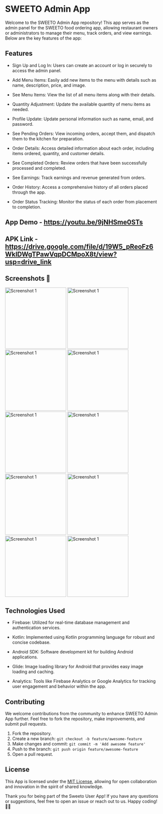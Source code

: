 
# SWEETO Admin App

Welcome to the SWEETO Admin App repository! This app serves as the admin panel for the SWEETO food ordering app, allowing restaurant owners or administrators to manage their menu, track orders, and view earnings. Below are the key features of the app:


## Features

- Sign Up and Log In: Users can create an account or log in securely to access the admin panel.

- Add Menu Items: Easily add new items to the menu with details such as name, description, price, and image.

- See Menu Items: View the list of all menu items along with their details.

- Quantity Adjustment: Update the available quantity of menu items as needed.

- Profile Update: Update personal information such as name, email, and password.

- See Pending Orders: View incoming orders, accept them, and dispatch them to the kitchen for preparation.

- Order Details: Access detailed information about each order, including items ordered, quantity, and customer details.

- See Completed Orders: Review orders that have been successfully processed and completed.

- See Earnings: Track earnings and revenue generated from orders.

- Order History: Access a comprehensive history of all orders placed through the app.

- Order Status Tracking: Monitor the status of each order from placement to completion.

 ## App Demo - https://youtu.be/9jNHSme0STs
 ## APK Link - https://drive.google.com/file/d/19W5_pReoFz6WkIDWgTPawVqpDCMpoX8t/view?usp=drive_link

## Screenshots 📸

<img src="Screenshots/IMG-20240301-WA0023.jpg" alt="Screenshot 1" width="200"/> <img src="Screenshots/IMG-20240301-WA0022.jpg" alt="Screenshot 1" width="200"/>
<img src="Screenshots/IMG-20240301-WA0021.jpg" alt="Screenshot 1" width="200"/>
<img src="Screenshots/IMG-20240301-WA0019.jpg" alt="Screenshot 1" width="200"/>
<img src="Screenshots/IMG-20240301-WA0024.jpg" alt="Screenshot 1" width="200"/>
<img src="Screenshots/IMG-20240301-WA0018.jpg" alt="Screenshot 1" width="200"/>
<img src="Screenshots/IMG-20240301-WA0020.jpg" alt="Screenshot 1" width="200"/>
<img src="Screenshots/IMG-20240301-WA0016.jpg" alt="Screenshot 1" width="200"/>
<img src="Screenshots/IMG-20240301-WA0017.jpg" alt="Screenshot 1" width="200"/>
<img src="Screenshots/IMG-20240301-WA0015.jpg" alt="Screenshot 1" width="200"/>

## Technologies Used

- Firebase: Utilized for real-time database management and authentication services.

- Kotlin: Implemented using Kotlin programming language for robust and concise codebase.

- Android SDK: Software development kit for building Android applications.

- Glide: Image loading library for Android that provides easy image loading and caching.

- Analytics: Tools like Firebase Analytics or Google Analytics for tracking user engagement and behavior within the app.



## Contributing

We welcome contributions from the community to enhance SWEETO Admin App further. Feel free to fork the repository, make improvements, and submit pull requests.

1. Fork the repository.
2. Create a new branch: `git checkout -b feature/awesome-feature`
3. Make changes and commit: `git commit -m 'Add awesome feature'`
4. Push to the branch: `git push origin feature/awesome-feature`
5. Open a pull request.



## License

This App is licensed under the [MIT License](https://choosealicense.com/licenses/mit/), allowing for open collaboration and innovation in the spirit of shared knowledge.

Thank you for being part of the Sweeto User App! If you have any questions or suggestions, feel free to open an issue or reach out to us. Happy coding! 🚀📞
